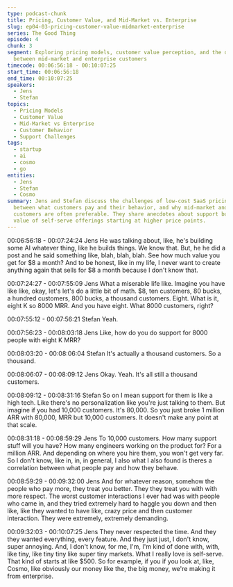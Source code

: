```yaml
---
type: podcast-chunk
title: Pricing, Customer Value, and Mid-Market vs. Enterprise
slug: ep04-03-pricing-customer-value-midmarket-enterprise
series: The Good Thing
episode: 4
chunk: 3
segment: Exploring pricing models, customer value perception, and the differences
  between mid-market and enterprise customers
timecode: 00:06:56:18 - 00:10:07:25
start_time: 00:06:56:18
end_time: 00:10:07:25
speakers:
  - Jens
  - Stefan
topics:
  - Pricing Models
  - Customer Value
  - Mid-Market vs Enterprise
  - Customer Behavior
  - Support Challenges
tags:
  - startup
  - ai
  - cosmo
  - go
entities:
  - Jens
  - Stefan
  - Cosmo
summary: Jens and Stefan discuss the challenges of low-cost SaaS pricing, the correlation
  between what customers pay and their behavior, and why mid-market and enterprise
  customers are often preferable. They share anecdotes about support burdens and the
  value of self-serve offerings starting at higher price points.
---
```


00:06:56:18 - 00:07:24:24
Jens
He was talking about, like, he's building some AI whatever thing, like he builds things. We know
that. But, he he did a post and he said something like, blah, blah, blah. See how much value
you get for $8 a month? And to be honest, like in my life, I never want to create anything again
that sells for $8 a month because I don't know that.

00:07:24:27 - 00:07:55:09
Jens
What a miserable life like. Imagine you have like like, okay, let's let's do a little bit of math. $8,
ten customers, 80 bucks, a hundred customers, 800 bucks, a thousand customers. Eight. What
is it, eight K so 8000 MRR. And you have eight. What 8000 customers, right?

00:07:55:12 - 00:07:56:21
Stefan
Yeah.

00:07:56:23 - 00:08:03:18
Jens
Like, how do you do support for 8000 people with eight K MRR?

00:08:03:20 - 00:08:06:04
Stefan
It's actually a thousand customers. So a thousand.

00:08:06:07 - 00:08:09:12
Jens
Okay. Yeah. It's all still a thousand customers.

00:08:09:12 - 00:08:31:16
Stefan
So on I mean support for them is like a high tech. Like there's no personalization like you're just
talking to them. But imagine if you had 10,000 customers. It's 80,000. So you just broke 1
million ARR with 80,000, MRR but 10,000 customers. It doesn't make any point at that scale.

00:08:31:18 - 00:08:59:29
Jens
To 10,000 customers. How many support stuff will you have? How many engineers working on
the product for? For a million ARR. And depending on where you hire them, you won't get very
far. So I don't know, like in, in, in general, I also what I also found is theres a correlation between
what people pay and how they behave.

00:08:59:29 - 00:09:32:00
Jens
And for whatever reason, somehow the people who pay more, they treat you better. They they
treat you with with more respect. The worst customer interactions I ever had was with people
who came in, and they tried extremely hard to haggle you down and then like, like they wanted
to have like, crazy price and then customer interaction. They were extremely, extremely
demanding.

00:09:32:03 - 00:10:07:25
Jens
They never respected the time. And they they wanted everything, every feature. And they just
just, I don't know, super annoying. And, I don't know, for me, I'm, I'm kind of done with, with, like
tiny, like tiny tiny like super tiny markets. What I really love is self-serve. That kind of starts at
like $500. So for example, if you if you look at, like, Cosmo, like obviously our money like the,
the big money, we're making it from enterprise.